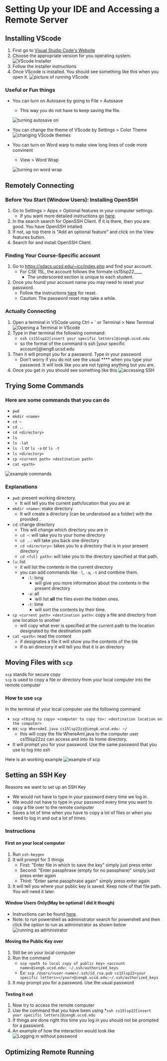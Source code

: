# Setting Up your IDE and Accessing a Remote Server

## Installing VScode
1. First go to [Visual Studio Code's Website](https://code.visualstudio.com/)
2. Choose the appropriate version for you operating system.
   ![VScode Installer](lab1-Images\VSdownload.png)
3. Follow the installer instructions
4. Once VScode is installed. You should see something like this when you open it. 
   ![picture of running VScode](lab1-Images\runningVSCode.png)

### Useful or Fun things
* You can turn on Autosave by going to File > Autosave
   * This way you do not have to keep saving the file.

   ![turning autosave on](lab1-Images\autosave.png)
* You can change the theme of VScode by Settings > Color Theme
   ![changing VScode themes](lab1-Images\theme.png)

* You can turn on Word warp to make view long lines of code more convinent
   * View > Word Wrap

   ![turning on word wrap](lab1-Images\wordwrap.png)


## Remotely Connecting

### Before You Start (Window Users): Installing OpenSSH
1. Go to Settings > Apps > Optional features in your computer settings.
   * If you want more detailed instructions go [here](https://docs.microsoft.com/en-us/windows-server/administration/openssh/openssh_install_firstuse). 
2. In the search search for OpenSSH Client. If it is there, then you are good. You have OpenSSH intalled.
3. If not, up top there is "Add an optional feature" and click on the View features button. 
4. Search for and install OpenSSH Client.

### Finding Your Course-Specific account
1. Go to https://sdacs.ucsd.edu/~icc/index.php and find your account.
   * For CSE 15L, the account follows the formate cs15lsp22____ 
      * The underscored section is unique to each student.
2. Once you found your account name you may need to reset your password. 
   * Follow the instructions [here](https://piazza.com/redirect/s3?bucket=uploads&prefix=paste%2Fktv2gnof3sx5bf%2F181c3cb053df5cf1ccaf0457f56f12a2e5aa90b139aef8c2ea8fcc590f02fadf%2FHow-to-Reset-your-Password.pdf) for reset.
   * Caution: The password reset may  take a while.

### Actually Connecting
1. Open a terminal in VSCode using Ctrl + ` or Terminal > New Terminal
   ![Opening a Terminal in VScode](lab1-Images\openingTerminal.png)
2. Type in ther terminal the following command:
   * `ssh cs15lsp22[insert your specific letters]@ieng6.ucsd.edu`
   * so the format of the command is ssh [your specific account]@ieng6.ucsd.edu
3. Then it will prompt you for a password. Type in your password
   * Don't worry if you do not see the usual **** when you type your password. It will look like you are not typing anything but you are. 
4. Once you get in you should see something like this
   ![accessing SSH](lab1-Images\accessingSSH.png)


## Trying Some Commands

### Here are some commands that you can do
* `pwd`
* `mkdir <name>`
* `cd ~`
* `cd ..`
* `cd <directory>`
* `ls`
* `ls -lat`
* `ls -l` or `ls -a` or `ls -t`
* `ls <directory>`
* `cp <current path> <destination path>`
* `cat <path>`

![example commands](lab1-Images\examplecommands.png)

### Explanations
* `pwd`: present working directory. 
   * It will tell you the current path/location that you are at
* `mkdir <name>`: make directory
   * It will create a directory (can be understood as a folder) with the provided <name>.
* `cd`: change directory
   * This will change which directory you are in
   * `cd ~`: will take you to your home directory
   * `cd ..`: will take you back one directory
   * `cd <directory>`: takes you to a directory that is in your present directory
   * `cd <full path>`: will take you to the directory specified at that path.
* `ls`: list
   * it will list the contents in the current directory
   * you can add commands like `-l`, `-a`, `-t` and combine them.
      * `-l`: long
         * will give you more information about the contents in the present directory
      * `-a`: all
         * will list **all** the files even the hidden ones.
      * `-t`: time
         * will sort the contents by their time. 
* `cp <current path> <destination path>`: copy a file and directory from one location to another
   * will copy what ever is specified at the current path to the location designated by the destination path
* `cat <path>`: read the content
   * if <path> designates a file it will show you the contents of the tile
   * if <path> is an directory it will tell you that it is an directory


## Moving Files with `scp`
`scp` stands for secure copy\
`scp` is used to copy a file or directory from your local computer into the remote computer

### How to use `scp`
In the terminal of your local computer use the following command
   * `scp <thing to copy> <computer to copy to>: <destination location on the computer>`
   * ex: `scp WhereAmI.java cs15lsp22zz@ieng6.ucsd.edu: ~/`
      * this will copy the file WhereAmI.java to the computer user cs15lsp22zz can access and into its home directory.
   * It will prompt you for your password. Use the same password that you use to log into ssh

Here is an working example
![example of scp](lab1-Images\scpExample.png)


## Setting an SSH Key
Reasons we want to set up an SSH Key
* We would not have to type in your password every time we log in.
* We would not have to type in your password every time you want to copy a file over to the remote computer
* Saves a lot of time when you have to copy a lot of files or when you need to log in and out a lot of times.

### Instructions
#### First on your local computer
1. Run `ssh-keygen`
2. It will prompt for 3 things
   * First: "Enter file in which to save the key"  simply just press enter
   * Second: "Enter passphrase (empty for no passphare)" simply just press enter again
   * Third: "Enter same passphrase again" simply press enter again
3. It will tell you where your public key is saved. Keep note of that file path. You will need it later.

#### Window Users Only(May be optional I did it though)
* Instructions can be found [here](https://docs.microsoft.com/en-us/windows-server/administration/openssh/openssh_keymanagement#user-key-generation).
* Note: to run powershell as administrator search for powershell and then click the option to run as administrator as shown below
   ![running as administrator](lab1-Images\powershell.png)

#### Moving the Public Key over
1. Still be on your local computer
2. Run the command 
   * `scp <path to local copy of public key> <account name>@ieng6.ucsd.edu: ~/.ssh/authorized_keys`
   * Ex: `scp /Users/<user-name>/.ssh/id_rsa.pub cs15lsp22<your specific letters></your>@ieng6.ucsd.edu:~/.ssh/authorized_keys`
3. It may prompt you for a password. Use the usual password

#### Testing it out
1. Now try to access the remote computer
2. Use the command that you have been using
   *`ssh cs15lsp22[insert your specific letters]@ieng6.ucsd.edu`
3. If things are done right this time you log in you should not be prompted for a password.
4. An example of how the interaction would look like
   ![Logging in without password](lab1-Images\kegenLogin.png)
## Optimizing Remote Running